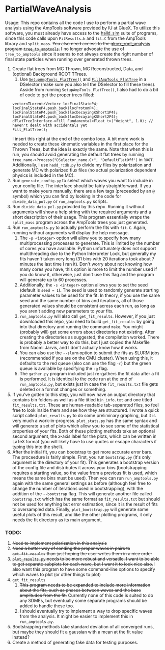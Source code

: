 # PartialWaveAnalysis

Usage: This repo contains all the code I use to perform a partial wave analysis using the AmpTools software provided by IU at GlueX. To utilize this software, you must already have access to the [halld_sim](https://github.com/JeffersonLab/halld_sim) suite of programs, since this code calls upon `FitResults.h` and `fit.C` from the AmpTools library and `split_mass`. ~~You also need access to the [gluex_root_analysis](https://github.com/JeffersonLab/gluex_root_analysis) program [`tree_to_amptools`](https://github.com/JeffersonLab/gluex_root_analysis/tree/master/programs/tree_to_amptools).~~ I no longer advocate the use of `tree_to_amptools` since it seems to not always create the right number of final state particles when running over generated thrown trees.

1. Create flat trees from MC Thrown, MC Reconstructed, Data, and (optional) Background ROOT TTrees.
    1. Use [`SetupAmpTools_FlatTree()`](https://github.com/JeffersonLab/gluex_root_analysis/blob/a2c0dddc6e7b3fce28bb1919843ca676c4482975/libraries/DSelector/DSelector.cc#L932) and [`FillAmpTools_FlatTree`](https://github.com/JeffersonLab/gluex_root_analysis/blob/a2c0dddc6e7b3fce28bb1919843ca676c4482975/libraries/DSelector/DSelector.cc#L948) in a DSelector (make sure you also tell the DSelector to fill these trees). Asside from running `SetupAmpTools_FlatTree()`, I also had to do a bit of code to get the proper trees filled:
    ```
    vector<TLorentzVector> locFinalStateP4;
    locFinalStateP4.push_back(locProtonP4);
    locFinalStateP4.push_back(locDecayingKShort1P4);
    locFinalStateP4.push_back(locDecayingKShort2P4);
    dFlatTreeInterface->Fill_Fundamental<Float_t>("Weight", 1.0); // haven't dealt with accidentals yet
    Fill_FlatTree();
    ```
    I insert this right at the end of the combo loop. A bit more work is needed to create these kinematic variables in the first place for the Thrown Trees, but the idea is exactly the same. Note that when this is run, you should avoid generating the default flat trees by running `tree_name->Process("DSelector_name.C+", "DefaultFlatOff")` in `ROOT`. Additionally, I use `hadd_rcdb.py` to divide my files by polarization and generate MC with polarized flux files (no actual polarization dependent physics is included in the MC).
2. Run `generate_config.py` to select which waves you want to include in your config file. The interface should be fairly straightforward. If you want to make yours manually, there are a few tags (preceeded by an `@` symbol) which you can find by looking in the code for `divide_data_pol.py` or `run_amptools.py` scripts.
3. Run `divide_data_pol.py` provided by this repo. Running it without arguments will show a help string with the required arguments and a short description of their usage. This program essentially wraps the `split_mass` program across the AmpTools trees you just generated.
4. Run `run_amptools.py` to actually perform the fits with `fit.C`. Again, running without arguments will display the help message.
    1. The `-p <integer>` option will allow you to specify how many multiprocessing processes to generate. This is limited by the number of cores you have available. Python unfortunately does not support multithreading due to the Python Interpreter Lock, but generally my fits haven't taken very long (31 bins with 20 iterations took about 7 minutes the last time I ran it). Don't worry about not knowing how many cores you have, this option is more to limit the number used if you do know it, otherwise, just don't use this flag and the program will generate up to 60 processes.
    2. Additionally, the `-s <integer>` option allows you to set the seed (default is `seed = 1`). The seed is used to randomly generate starting parameter values to be used for the fit. In theory, if you use the same seed and the same number of bins and iterations, all of those generated values should be consistent across each run, as long as you aren't adding new parameters to your fits.
    4. `run_amptools.py` will also call `get_fit_results`. However, if you just downloaded this repo, you need to build `get_fit_results` by going into that directory and running the command `make`. You might (probably will) get some errors about directories not existing. After creating the directories as suggested, the compilation worked. There is probably a better way to do this, but I just copied the Makefile from Naomi Jarvis, and I don't actually know how it works.
    5. You can also use the `--slurm` option to submit the fits as SLURM jobs (recommended if you are on the CMU cluster). When using this, it defaults to the red queue (also can use the flag `-r`) but the green queue is available by specifying the `-g` flag.
    6. The `gather.py` program included just re-gathers the fit data after a fit is performed. It is identical to the code run at the end of `run_amptools.py`, but exists just in case the `fit_results.txt` file gets deleted or a format changes or something.
5. If you've gotten to this step, you will now have an output directory that contains bin folders as well as a file titled `bin_info.txt` and one titled `fit_results.txt`. These are human-readable tab-separated files, so feel free to look inside them and see how they are structured. I wrote a quick script called `plot_results.py` to do some preliminary graphing, but it is very much a work-in-progress. `plot_stats.py` has the same syntax and will generate a set of plots which allow you to see some of the statistical properties of your fits. Both of these plotting methods take an optional second argument, the x-axis label for the plots, which can be written in LaTeX format (you will likely have to use quotes or escape characters if typing this into the shell).
6. After the initial fit, you can bootstrap to get more accurate error bars. The proceedure is fairly simple. First, you run `bootstrap.py` (it's only argument is the directory of your fit). This generates a bootstrap version of the config file and distributes it across your bins (bootstrapping requires a starting value, so the value from a previous fit is used, which means the same bins must be used). Then you can run `run_amptools.py` again with the same general settings as before (although feel free to change the number of iterations used in bootstrapping), with the addition of the `--bootstrap` flag. This will generate another file called `bootstrap.txt` which has the same format as `fit_results.txt` but should not be used for anything but error estimation, since it is the result of fits to oversampled data. Finally, `plot_bootstrap.py` will generate some useful plots of this result, and like the other plotting programs, it only needs the fit directory as its main argument.

### TODO:
1. ~~Need to implement polarization in this analysis~~
2. ~~Need a better way of sending the proper waves in pairs to `get_fit_results` than just hoping the user writes them in a nice order~~
3. ~~`plot_results.py` needs to be more robust and versatile. I want to be able to get separate subplots for each wave, but I want it to look nice also.~~ I also want this program to have some command-line options to specify which waves to plot (or other things to plot)
4. `get_fit_results`
    1. ~~This program needs to be expanded to include more information about the fits, such as phases between waves and the base amplitudes from the fit.~~ Currently none of this code is suited to do any SDMEs, but eventually some separate programs should be added to handle these too.
    2. I should eventually try to implement a way to drop specific waves from the analysis. It might be easier to implement this in `run_amptools.py`.
5. Bootstrapping methods take standard deviation of all converged runs, but maybe they should fit a gaussian with a mean at the fit value instead?
6. Create a method of generating fake data for testing purposes.
